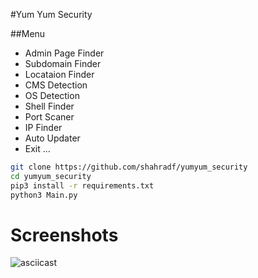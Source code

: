 #Yum Yum Security


##Menu

- Admin Page Finder
- Subdomain Finder
- Locataion Finder
- CMS Detection
- OS Detection
- Shell Finder
- Port Scaner
- IP Finder
- Auto Updater
- Exit ...



```bash
git clone https://github.com/shahradf/yumyum_security
cd yumyum_security
pip3 install -r requirements.txt
python3 Main.py

```


# Screenshots

![asciicast](https://s17.picofile.com/file/8428815568/yum_yum_security.png)


